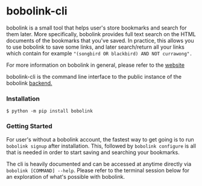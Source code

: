 # bobolink-cli

bobolink is a small tool that helps user's store bookmarks and search for them later.
More specifically, bobolink provides full text search on the HTML documents of the bookmarks that you've saved. In practice, this allows you to use bobolink to save some links, and later search/return all your links which contain for example `"(songbird OR blackbird) AND NOT currawong".`

For more information on bobolink in general, please refer to the [website](https://bobolink.me)

bobolink-cli is the command line interface to the public instance 
of the bobolink [backend.](https://github.com/jtanza/bobolink/)

### Installation

```
$ python -m pip install bobolink
```

### Getting Started

For user's without a bobolink account, the fastest way to get going is to run
`bobolink signup` after installation. This, followed by `bobolink configure` is all that is needed in order to start saving and searching your bookmarks.

The cli is heavily documented and can be accessed at anytime directly via 
`bobolink [COMMAND] --help`. Please refer to the terminal session below for an exploration
of what's possible with bobolink.
